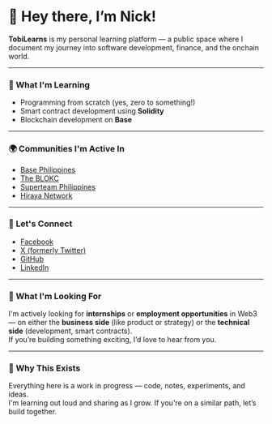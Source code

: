 # 👋 Hey there, I’m Nick!

**TobiLearns** is my personal learning platform — a public space where I document my journey into software development, finance, and the onchain world.

---

### 🧠 What I'm Learning

- Programming from scratch (yes, zero to something!)  
- Smart contract development using **Solidity**  
- Blockchain development on **Base**

---

### 🌍 Communities I'm Active In

- [Base Philippines](https://twitter.com/BuildOnBasePH)  
- [The BLOKC](https://twitter.com/theblokc)  
- [Superteam Philippines](https://twitter.com/SuperteamPH)  
- [Hiraya Network](https://twitter.com/HirayaNetwork)

---

### 🤝 Let's Connect

- [Facebook](https://web.facebook.com/TobiLearns)  
- [X (formerly Twitter)](https://x.com/TobiLearns)  
- [GitHub](https://github.com/Tobi-Learns)  
- [LinkedIn](https://www.linkedin.com/in/nickjohn-ibuyat)

---

### 🚀 What I'm Looking For

I'm actively looking for **internships** or **employment opportunities** in Web3 — on either the **business side** (like product or strategy) or the **technical side** (development, smart contracts).  
If you’re building something exciting, I’d love to hear from you.

---

### 🧪 Why This Exists

Everything here is a work in progress — code, notes, experiments, and ideas.  
I'm learning out loud and sharing as I grow. If you're on a similar path, let’s build together.
